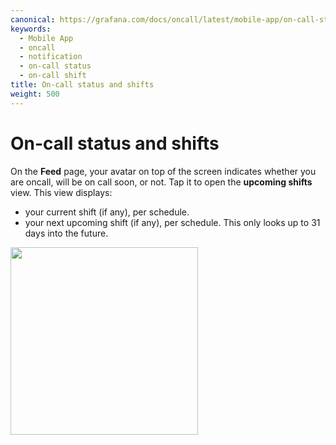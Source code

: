 ```yaml
---
canonical: https://grafana.com/docs/oncall/latest/mobile-app/on-call-status-and-shifts/
keywords:
  - Mobile App
  - oncall
  - notification
  - on-call status
  - on-call shift
title: On-call status and shifts
weight: 500
---
```


# On-call status and shifts

On the **Feed** page, your avatar on top of the screen indicates whether you are oncall, will be on call soon, or not.
Tap it to open the **upcoming shifts** view.  This view displays:

- your current shift (if any), per schedule.
- your next upcoming shift (if any), per schedule.  This only looks up to 31 days into the future.

<img src="/static/img/oncall/mobile-app-shifts.png" width="300px">
